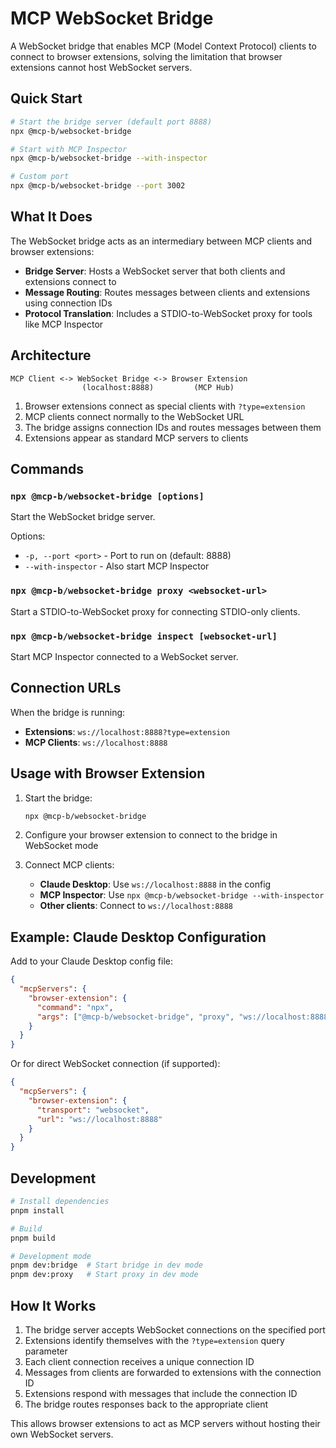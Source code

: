 # MCP WebSocket Bridge

A WebSocket bridge that enables MCP (Model Context Protocol) clients to connect to browser extensions, solving the limitation that browser extensions cannot host WebSocket servers.

## Quick Start

```bash
# Start the bridge server (default port 8888)
npx @mcp-b/websocket-bridge

# Start with MCP Inspector
npx @mcp-b/websocket-bridge --with-inspector

# Custom port
npx @mcp-b/websocket-bridge --port 3002
```

## What It Does

The WebSocket bridge acts as an intermediary between MCP clients and browser extensions:

- **Bridge Server**: Hosts a WebSocket server that both clients and extensions connect to
- **Message Routing**: Routes messages between clients and extensions using connection IDs
- **Protocol Translation**: Includes a STDIO-to-WebSocket proxy for tools like MCP Inspector

## Architecture

```
MCP Client <-> WebSocket Bridge <-> Browser Extension
                (localhost:8888)         (MCP Hub)
```

1. Browser extensions connect as special clients with `?type=extension`
2. MCP clients connect normally to the WebSocket URL
3. The bridge assigns connection IDs and routes messages between them
4. Extensions appear as standard MCP servers to clients

## Commands

### `npx @mcp-b/websocket-bridge [options]`

Start the WebSocket bridge server.

Options:
- `-p, --port <port>` - Port to run on (default: 8888)
- `--with-inspector` - Also start MCP Inspector

### `npx @mcp-b/websocket-bridge proxy <websocket-url>`

Start a STDIO-to-WebSocket proxy for connecting STDIO-only clients.

### `npx @mcp-b/websocket-bridge inspect [websocket-url]`

Start MCP Inspector connected to a WebSocket server.

## Connection URLs

When the bridge is running:
- **Extensions**: `ws://localhost:8888?type=extension`
- **MCP Clients**: `ws://localhost:8888`

## Usage with Browser Extension

1. Start the bridge:
   ```bash
   npx @mcp-b/websocket-bridge
   ```

2. Configure your browser extension to connect to the bridge in WebSocket mode

3. Connect MCP clients:
   - **Claude Desktop**: Use `ws://localhost:8888` in the config
   - **MCP Inspector**: Use `npx @mcp-b/websocket-bridge --with-inspector`
   - **Other clients**: Connect to `ws://localhost:8888`

## Example: Claude Desktop Configuration

Add to your Claude Desktop config file:

```json
{
  "mcpServers": {
    "browser-extension": {
      "command": "npx",
      "args": ["@mcp-b/websocket-bridge", "proxy", "ws://localhost:8888"]
    }
  }
}
```

Or for direct WebSocket connection (if supported):

```json
{
  "mcpServers": {
    "browser-extension": {
      "transport": "websocket",
      "url": "ws://localhost:8888"
    }
  }
}
```

## Development

```bash
# Install dependencies
pnpm install

# Build
pnpm build

# Development mode
pnpm dev:bridge  # Start bridge in dev mode
pnpm dev:proxy   # Start proxy in dev mode
```

## How It Works

1. The bridge server accepts WebSocket connections on the specified port
2. Extensions identify themselves with the `?type=extension` query parameter
3. Each client connection receives a unique connection ID
4. Messages from clients are forwarded to extensions with the connection ID
5. Extensions respond with messages that include the connection ID
6. The bridge routes responses back to the appropriate client

This allows browser extensions to act as MCP servers without hosting their own WebSocket servers.